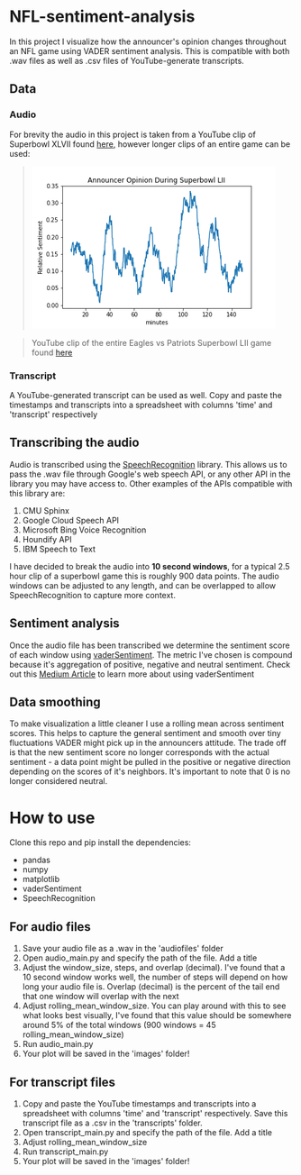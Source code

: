 # NFL-sentiment-analysis
In this project I visualize how the announcer's opinion changes throughout an NFL game using VADER sentiment analysis. This is compatible with both .wav files as well as .csv files of YouTube-generate transcripts.

## Data
### Audio
For brevity the audio in this project is taken from a YouTube clip of Superbowl XLVII found [here](https://www.youtube.com/watch?v=N-byJvHAXQA), however longer clips of an entire game can be used:
> ![](sbLII.png)

> YouTube clip of the entire Eagles vs Patriots Superbowl LII game found [here](https://www.youtube.com/watch?v=0FF_DbJ3G68)
### Transcript
A YouTube-generated transcript can be used as well. Copy and paste the timestamps and transcripts into a spreadsheet with columns 'time' and 'transcript' respectively

## Transcribing the audio
Audio is transcribed using the [SpeechRecognition](https://pypi.org/project/SpeechRecognition/) library. This allows us to pass the .wav file through Google's web speech API, or any other API in the library you may have access to. Other examples of the APIs compatible with this library are:

1. CMU Sphinx 
2. Google Cloud Speech API
3. Microsoft Bing Voice Recognition
4. Houndify API
5. IBM Speech to Text

I have decided to break the audio into **10 second windows**, for a typical 2.5 hour clip of a superbowl game this is roughly 900 data points. The audio windows can be adjusted to any length, and can be overlapped to allow SpeechRecognition to capture more context.

## Sentiment analysis
Once the audio file has been transcribed we determine the sentiment score of each window using [vaderSentiment](https://pypi.org/project/vaderSentiment/). The metric I've chosen is compound because it's aggregation of positive, negative and neutral sentiment. Check out this [Medium Article](https://medium.com/analytics-vidhya/simplifying-social-media-sentiment-analysis-using-vader-in-python-f9e6ec6fc52f) to learn more about using vaderSentiment 

## Data smoothing
To make visualization a little cleaner I use a rolling mean across sentiment scores. This helps to capture the general sentiment and smooth over tiny fluctuations VADER might pick up in the announcers attitude. The trade off is that the new sentiment score no longer corresponds with the actual sentiment - a data point might be pulled in the positive or negative direction depending on the scores of it's neighbors. It's important to note that 0 is no longer considered neutral.

# How to use
Clone this repo and pip install the dependencies:
* pandas
* numpy
* matplotlib
* vaderSentiment
* SpeechRecognition
## For audio files
1. Save your audio file as a .wav in the 'audiofiles' folder
2. Open audio_main.py and specify the path of the file. Add a title
3. Adjust the window_size, steps, and overlap (decimal). I've found that a 10 second window works well, the number of steps will depend on how long your audio file is. Overlap (decimal) is the percent of the tail end that one window will overlap with the next
4. Adjust rolling_mean_window_size. You can play around with this to see what looks best visually, I've found that this value should be somewhere around 5% of the total windows (900 windows = 45 rolling_mean_window_size)
5. Run audio_main.py
6. Your plot will be saved in the 'images' folder!
## For transcript files
1. Copy and paste the YouTube timestamps and transcripts into a spreadsheet with columns 'time' and 'transcript' respectively. Save this transcript file as a .csv in the 'transcripts' folder. 
2. Open transcript_main.py and specify the path of the file. Add a title
3. Adjust rolling_mean_window_size
4. Run transcript_main.py
5. Your plot will be saved in the 'images' folder!
